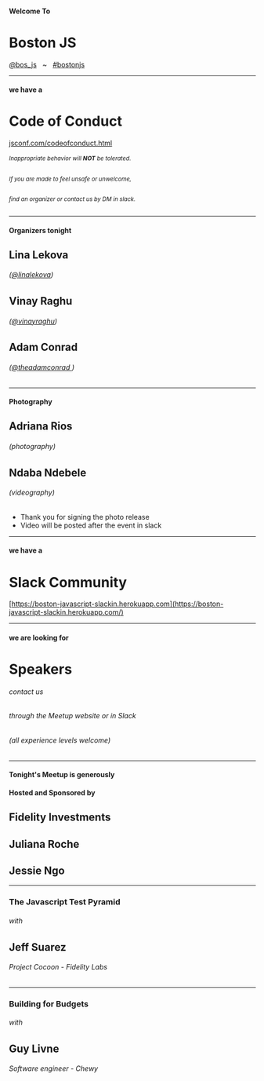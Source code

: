 <!-- .slide: class="bigslide" -->

#### Welcome To

# Boston JS

[<em>@</em>bos_js](https://twitter.com/bos_js) &nbsp; ~ &nbsp; [<em>#</em>bostonjs](https://twitter.com/search?q=%23bostonjs&src=typd)

---

#### we have a

# Code of Conduct

[jsconf.com/codeofconduct.html](http://jsconf.com/codeofconduct.html)
<small>

###### Inappropriate behavior will **NOT** be tolerated.

###### If you are made to feel unsafe or unwelcome,

###### find an organizer or contact us by DM in slack.

</small>

---

#### Organizers tonight

## Lina Lekova

###### ([<em>@</em>linalekova](https://twitter.com/linalekova))

## Vinay Raghu

###### ([<em>@</em>vinayraghu](https://twitter.com/vinayraghu))

## Adam Conrad

###### ([<em>@</em>theadamconrad ](https://twitter.com/theadamconrad))

---

#### Photography

## Adriana Rios

###### (photography)

## Ndaba Ndebele

###### (videography)

- Thank you for signing the photo release
- Video will be posted after the event in slack

---

#### we have a

# Slack Community

[https://boston-javascript-slackin.herokuapp.com](https://boston-javascript-slackin.herokuapp.com/)

---

#### we are looking for

# Speakers

###### contact us

###### through the Meetup website or in Slack

###### (all experience levels welcome)

---

#### Tonight's Meetup is generously

#### Hosted and Sponsored by

## Fidelity Investments

## Juliana Roche

## Jessie Ngo

---

### The Javascript Test Pyramid

###### with

## Jeff Suarez

###### Project Cocoon - Fidelity Labs

---

### Building for Budgets

###### with

## Guy Livne

###### Software engineer - Chewy
